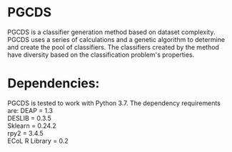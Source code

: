 # PGCDS
PGCDS is a classifier generation method based on dataset complexity. PGCDS uses a series of calculations and a genetic algorithm to determine and create the pool of classifiers. The classifiers created by the method have diversity based on the classification problem's properties.
# Dependencies:
PGCDS is tested to work with Python 3.7. The dependency requirements are:
DEAP = 1.3 <br />
DESLIB = 0.3.5 <br />
Sklearn = 0.24.2 <br />
rpy2 = 3.4.5 <br />
ECoL R Library = 0.2<br />

